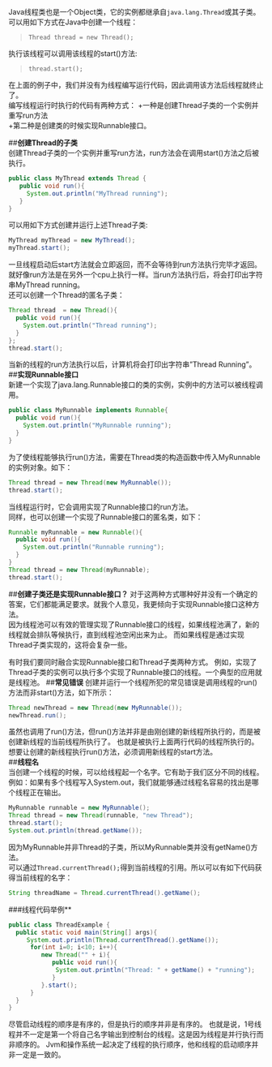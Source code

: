 Java线程类也是一个Object类，它的实例都继承自`java.lang.Thread`或其子类。可以用如下方式在Java中创建一个线程：

>`Thread thread = new Thread();`  

执行该线程可以调用该线程的start()方法:  

>`thread.start();`

在上面的例子中，我们并没有为线程编写运行代码，因此调用该方法后线程就终止了。  
编写线程运行时执行的代码有两种方式：
  +一种是创建Thread子类的一个实例并重写run方法  
  +第二种是创建类的时候实现Runnable接口。    

##**创建Thread的子类**  
创建Thread子类的一个实例并重写run方法，run方法会在调用start()方法之后被执行。  
```java
public class MyThread extends Thread {
   public void run(){
     System.out.println("MyThread running");
   }
}  
```  
可以用如下方式创建并运行上述Thread子类:  
```java
MyThread myThread = new MyThread();
myThread.start();
```  
一旦线程启动后start方法就会立即返回，而不会等待到run方法执行完毕才返回。
就好像run方法是在另外一个cpu上执行一样。当run方法执行后，将会打印出字符串MyThread running。  
还可以创建一个Thread的匿名子类：
```java
Thread thread  = new Thread(){
  public void run(){
    System.out.println("Thread running");
  }
};
thread.start();
```  
当新的线程的run方法执行以后，计算机将会打印出字符串”Thread Running”。  
##**实现Runnable接口**  
新建一个实现了java.lang.Runnable接口的类的实例，实例中的方法可以被线程调用。  
```java
public class MyRunnable implements Runnable{
  public void run(){
    System.out.println("MyRunnable running");
  }
}
```  
为了使线程能够执行run()方法，需要在Thread类的构造函数中传入MyRunnable的实例对象。如下：  
```java
Thread thread = new Thread(new MyRunnable());
thread.start();
```
当线程运行时，它会调用实现了Runnable接口的run方法。  
同样，也可以创建一个实现了Runnable接口的匿名类，如下：
```java
Runnable myRunnable = new Runnable(){
  public void run(){
    System.out.println("Runnable running");
  }
}
Thread thread = new Thread(myRunnable);
thread.start();
```  
##**创建子类还是实现Runnable接口？**
对于这两种方式哪种好并没有一个确定的答案，它们都能满足要求。就我个人意见，我更倾向于实现Runnable接口这种方法。  
因为线程池可以有效的管理实现了Runnable接口的线程，如果线程池满了，新的线程就会排队等候执行，直到线程池空闲出来为止。
而如果线程是通过实现Thread子类实现的，这将会复杂一些。  

有时我们要同时融合实现Runnable接口和Thread子类两种方式。
例如，实现了Thread子类的实例可以执行多个实现了Runnable接口的线程。一个典型的应用就是线程池。
##**常见错误**
创建并运行一个线程所犯的常见错误是调用线程的run()方法而非start()方法，如下所示：
```java
Thread newThread = new Thread(new MyRunnable());
newThread.run();
```
虽然也调用了run()方法，但run()方法并非是由刚创建的新线程所执行的，而是被创建新线程的当前线程所执行了。
也就是被执行上面两行代码的线程所执行的。想要让创建的新线程执行run()方法，必须调用新线程的start方法。  
##**线程名**  
当创建一个线程的时候，可以给线程起一个名字。它有助于我们区分不同的线程。
例如：如果有多个线程写入System.out，我们就能够通过线程名容易的找出是哪个线程正在输出。  
```java
MyRunnable runnable = new MyRunnable();
Thread thread = new Thread(runnable, "new Thread");
thread.start();
System.out.println(thread.getName());
```
因为MyRunnable并非Thread的子类，所以MyRunnable类并没有getName()方法。  
可以通过`Thread.currentThread();`得到当前线程的引用。所以可以有如下代码获得当前线程的名字：  
```java
String threadName = Thread.currentThread().getName();
```  
###线程代码举例**
```java
public class ThreadExample {
  public static void main(String[] args){
     System.out.println(Thread.currentThread().getName());
      for(int i=0; i<10; i++){
         new Thread("" + i){
            public void run(){
             System.out.println("Thread: " + getName() + "running");
            }
         }.start();
      }
  }
}
```
尽管启动线程的顺序是有序的，但是执行的顺序并非是有序的。
也就是说，1号线程并不一定是第一个将自己名字输出到控制台的线程。这是因为线程是并行执行而非顺序的。
Jvm和操作系统一起决定了线程的执行顺序，他和线程的启动顺序并非一定是一致的。
